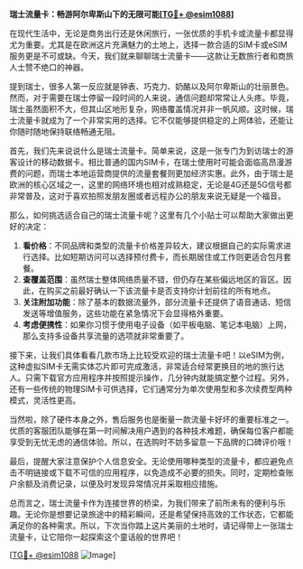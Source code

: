 **瑞士流量卡：畅游阿尔卑斯山下的无限可能[[TG💪+ @esim1088](https://t.me/s/esim1088)]**

在现代生活中，无论是商务出行还是休闲旅行，一张优质的手机卡或流量卡都显得尤为重要。尤其是在欧洲这片充满魅力的土地上，选择一款合适的SIM卡或eSIM服务更是不可或缺。今天，我们就来聊聊瑞士流量卡——这款让无数旅行者和商旅人士赞不绝口的神器。

提到瑞士，很多人第一反应就是钟表、巧克力、奶酪以及阿尔卑斯山的壮丽景色。然而，对于需要在瑞士停留一段时间的人来说，通信问题却常常让人头疼。毕竟，瑞士虽然面积不大，但其山区地形复杂，网络覆盖情况并非一帆风顺。这时候，瑞士流量卡就成为了一个非常实用的选择。它不仅能够提供稳定的上网体验，还能让你随时随地保持联络畅通无阻。

首先，我们先来说说什么是瑞士流量卡。简单来说，这是一张专门为到访瑞士的游客设计的移动数据卡。相比普通的国内SIM卡，在瑞士使用时可能会面临高昂漫游费的问题，而瑞士本地运营商提供的流量套餐则更加经济实惠。此外，由于瑞士是欧洲的核心区域之一，这里的网络环境也相对成熟稳定，无论是4G还是5G信号都非常普及，这对于喜欢拍照发朋友圈或者远程办公的朋友来说无疑是一个福音。

那么，如何挑选适合自己的瑞士流量卡呢？这里有几个小贴士可以帮助大家做出更好的决定：

1. **看价格**：不同品牌和类型的流量卡价格差异较大，建议根据自己的实际需求进行选择。比如短期访问可以选择预付费卡，而长期居住或工作则更适合包月套餐。
2. **查覆盖范围**：虽然瑞士整体网络质量不错，但仍存在某些偏远地区的盲区。因此，在购买之前最好确认一下该流量卡是否支持你计划前往的所有地点。
3. **关注附加功能**：除了基本的数据流量外，部分流量卡还提供了语音通话、短信发送等增值服务，这些功能在紧急情况下会显得格外重要。
4. **考虑便携性**：如果你习惯于使用电子设备（如平板电脑、笔记本电脑）上网，那么支持多设备共享流量的选项就非常重要了。

接下来，让我们具体看看几款市场上比较受欢迎的瑞士流量卡吧！以eSIM为例，这种虚拟SIM卡无需实体芯片即可完成激活，非常适合经常更换目的地的旅行达人。只需下载官方应用程序并按照提示操作，几分钟内就能搞定整个过程。另外，还有一些传统的物理SIM卡可供选择，它们通常分为单次使用型和多次续费型两种模式，灵活性更高。

当然啦，除了硬件本身之外，售后服务也是衡量一款流量卡好坏的重要标准之一。优质的客服团队能够在第一时间解决用户遇到的各种技术难题，确保每位客户都能享受到无忧无虑的通信体验。所以，在选购时不妨多留意一下品牌的口碑评价哦！

最后，提醒大家注意保护个人信息安全。无论使用哪种类型的流量卡，都应避免点击不明链接或下载不可信的应用程序，以免造成不必要的损失。同时，定期检查账户余额及消费记录，以便及时发现异常情况并采取相应措施。

总而言之，瑞士流量卡作为连接世界的桥梁，为我们带来了前所未有的便利与乐趣。无论你是想要记录旅途中的精彩瞬间，还是希望保持高效的工作状态，它都能满足你的各种需求。所以，下次当你踏上这片美丽的土地时，请记得带上一张瑞士流量卡，让它陪你一起探索这个童话般的世界吧！

[[TG💪+ @esim1088](https://t.me/s/esim1088) ![Image](https://i.postimg.cc/4NQfJmqS/Snipaste-2025-05-13-00-14-12.png)]